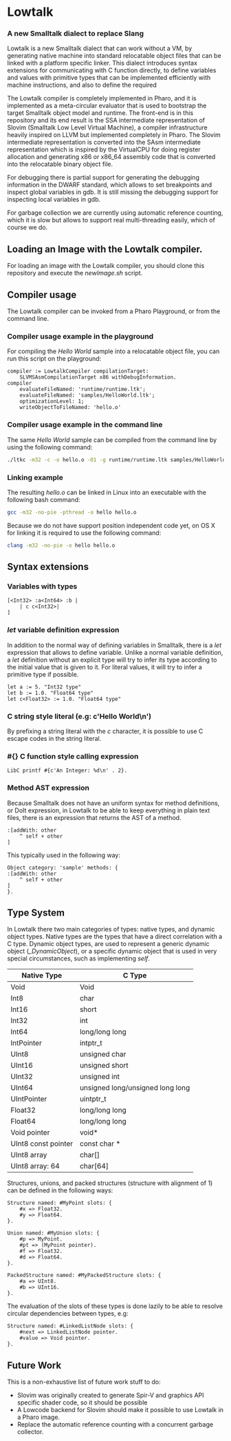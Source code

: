 # Lowtalk
### A new Smalltalk dialect to replace Slang

Lowtalk is a new Smalltalk dialect that can work without a VM, by generating
native machine into standard relocatable object files that can be linked with a
platform specific linker. This dialect introduces syntax extensions for communicating
with C function directly, to define variables and values with primitive types
that can be implemented efficiently with machine instructions, and also to define
the required

The Lowtalk compiler is completely implemented in Pharo, and it is implemented as
a meta-circular evaluator that is used to bootstrap the target Smalltalk object model and runtime. The front-end is in this repository and its end result is the SSA
intermediate representation of Slovim (Smalltalk Low Level Virtual Machine), a compiler infrastructure heavily inspired on LLVM but implemented completely in Pharo. The
Slovim intermediate representation is converted into the SAsm intermediate
representation which is inspired by the VirtualCPU for doing register allocation
and generating x86 or x86_64 assembly code that is converted into the relocatable
binary object file.

For debugging there is partial support for generating the debugging information in
the DWARF standard, which allows to set breakpoints and inspect global variables
in gdb. It is still missing the debugging support for inspecting local variables in
gdb.

For garbage collection we are currently using automatic reference counting, which
it is slow but allows to support real multi-threading easily, which of course we do.

## Loading an Image with the Lowtalk compiler.
For loading an image with the Lowtalk compiler, you should clone this repository
and execute the *newImage.sh* script.

## Compiler usage
The Lowtalk compiler can be invoked from a Pharo Playground, or from the command line.

### Compiler usage example in the playground
For compiling the *Hello World* sample into a relocatable object file, you can run this script on the playground:

```Smalltalk
compiler := LowtalkCompiler compilationTarget:
    SLVMSAsmCompilationTarget x86 withDebugInformation.
compiler
	evaluateFileNamed: 'runtime/runtime.ltk';
    evaluateFileNamed: 'samples/HelloWorld.ltk';
	optimizationLevel: 1;
	writeObjectToFileNamed: 'hello.o'
```

### Compiler usage example in the command line
The same *Hello World* sample can be compiled from the command line by using the
following command:

```bash
./ltkc -m32 -c -o hello.o -O1 -g runtime/runtime.ltk samples/HelloWorld.ltk
```

### Linking example

The resulting *hello.o* can be linked in Linux into an executable with the following
bash command:

```bash
gcc -m32 -no-pie -pthread -o hello hello.o
```

Because we do not have support position independent code yet, on OS X for linking it is required to use the following command:

```bash
clang -m32 -no-pie -o hello hello.o
```

## Syntax extensions

### Variables with types

```Smalltalk
[<Int32> :a<Int64> :b |
    | c c<Int32>|
]
```

### *let* variable definition expression

In addition to the normal way of defining variables in Smalltalk, there is a *let*
expression that allows to define variable. Unlike a normal variable definition,
a *let* definition without an explicit type will try to infer its type according
to the initial value that is given to it. For literal values, it will try to infer
a primitive type if possible.

```Smalltalk
let a := 5. "Int32 type"
let b := 1.0. "Float64 type"
let c<Float32> := 1.0. "Float64 type"
```

### C string style literal (e.g: c'Hello World\n')

By prefixing a string literal with the *c* character, it is possible to use C escape codes in the string literal.

### #{} C function style calling expression

```Smalltalk
LibC printf #{c'An Integer: %d\n' . 2}.
```

### Method AST expression
Because Smalltalk does not have an uniform syntax for method definitions, or DoIt expression, in Lowtalk to be able to keep everything in plain text files, there is an expression that returns the AST of a method.

```Smalltalk
:[addWith: other
    ^ self + other
]
```

This typically used in the following way:
```Smalltalk
Object category: 'sample' methods: {
:[addWith: other
    ^ self + other
]
}.
```

## Type System

In Lowtalk there two main categories of types: native types, and
dynamic object types. Native types are the types that have a direct correlation
with a C type. Dynamic object types, are used to represent a generic dynamic object (*_DynamicObject*), or a specific dynamic object that is used in very special circumstances, such as implementing *self*.

| Native Type         | C Type                           |
|---------------------|----------------------------------|
| Void                | Void                             |
| Int8                | char                             |
| Int16               | short                            |
| Int32               | int                              |
| Int64               | long/long long                   |
| IntPointer          | intptr_t                         |
| UInt8               | unsigned char                    |
| UInt16              | unsigned short                   |
| UInt32              | unsigned int                     |
| UInt64              | unsigned long/unsigned long long |
| UIntPointer         | uintptr_t                        |
| Float32             | long/long long                   |
| Float64             | long/long long                   |
| Void pointer        | void*                            |
| UInt8 const pointer | const char *                     |
| UInt8 array         | char[]                           |
| UInt8 array: 64     | char[64]                         |

Structures, unions, and packed structures (structure with alignment of 1) can be defined in the following ways:

```Smalltalk
Structure named: #MyPoint slots: {
    #x => Float32.
    #y => Float64.
}.

Union named: #MyUnion slots: {
    #p => MyPoint.
    #pt => (MyPoint pointer).
    #f => Float32.
    #d => Float64.
}.

PackedStructure named: #MyPackedStructure slots: {
    #a => UInt8.
    #b => UInt16.
}.
```

The evaluation of the slots of these types is done lazily to be able to resolve
circular dependencies between types, e.g:

```Smalltalk
Structure named: #LinkedListNode slots: {
    #next => LinkedListNode pointer.
    #value => Void pointer.
}.
```

## Future Work

This is a non-exhaustive list of future work stuff to do:

- Slovim was originally created to generate Spir-V and graphics API specific shader
code, so it should be possible
- A Lowcode backend for Slovim should make it possible to use Lowtalk in a Pharo
image.
- Replace the automatic reference counting with a concurrent garbage collector.
